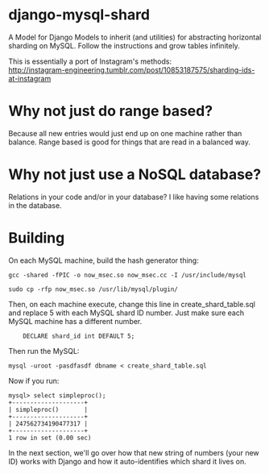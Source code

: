 django-mysql-shard
==================

A Model for Django Models to inherit (and utilities) for abstracting horizontal sharding on MySQL. Follow the instructions and grow tables infinitely.

This is essentially a port of Instagram's methods:  
http://instagram-engineering.tumblr.com/post/10853187575/sharding-ids-at-instagram

Why not just do range based?
===============================
Because all new entries would just end up on one machine rather than balance. Range based is good for things that are read in a balanced way.

Why not just use a NoSQL database?
======================================
Relations in your code and/or in your database? I like having some relations in the database.

Building
=============
On each MySQL machine, build the hash generator thing:  

```
gcc -shared -fPIC -o now_msec.so now_msec.cc -I /usr/include/mysql

sudo cp -rfp now_msec.so /usr/lib/mysql/plugin/
```

Then, on each machine execute, change this line in create_shard_table.sql and replace 5 with each MySQL shard ID number. Just make sure each MySQL machine has a different number.  

```
    DECLARE shard_id int DEFAULT 5;
```

Then run the MySQL:
```
mysql -uroot -pasdfasdf dbname < create_shard_table.sql
```

Now if you run:
```
mysql> select simpleproc();
+--------------------+
| simpleproc()       |
+--------------------+
| 247562734190477317 |
+--------------------+
1 row in set (0.00 sec)
```

In the next section, we'll go over how that new string of numbers (your new ID) works with Django and how it auto-identifies which shard it lives on.
